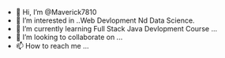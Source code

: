 - 👋 Hi, I’m @Maverick7810
- 👀 I’m interested in ..Web Devlopment Nd Data Science.
- 🌱 I’m currently learning Full Stack Java Devlopment Course  ...
- 💞️ I’m looking to collaborate on ...
- 📫 How to reach me ...

<!---
Maverick7810/Maverick7810 is a ✨ special ✨ repository because its `README.md` (this file) appears on your GitHub profile.
You can click the Preview link to take a look at your changes.
--->
